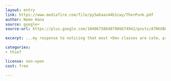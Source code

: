 ```yaml
---
layout: entry
link: https://www.mediafire.com/file/py5wbaas44b1cwy/The+Punk.pdf
author: Nemo Hana
source: google+
source-url: https://plus.google.com/104067586407986674942/posts/A7NhXBQmWvp

excerpt: ...my response to noticing that most +Dex classes are calm, precise professionals and that there are very few wild, impulsive killers with little respect for life.

categories:
- thief

license: non-open
cost: free

---
```

